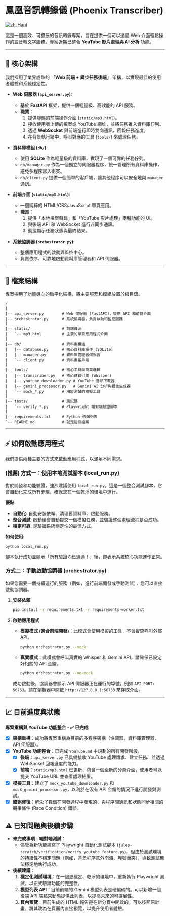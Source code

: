 # 鳳凰音訊轉錄儀 (Phoenix Transcriber)

[![zh-Hant](https://img.shields.io/badge/language-繁體中文-blue.svg)](README.md)

這是一個高效、可擴展的音訊轉錄專案，旨在提供一個可以透過 Web 介面輕鬆操作的語音轉文字服務。專案近期已整合 **YouTube 影片處理與 AI 分析** 功能。

---

## 🚀 核心架構

我們採用了業界成熟的 **「Web 前端 + 異步任務後端」** 架構，以實現最佳的使用者體驗和系統穩定性。

*   **Web 伺服器 (`api_server.py`)**:
    *   基於 **FastAPI** 框架，提供一個輕量級、高效能的 API 服務。
    *   **職責**：
        1.  提供靜態的前端操作介面 (`static/mp3.html`)。
        2.  接收使用者上傳的檔案或 YouTube 網址，並將任務推入資料庫佇列。
        3.  透過 **WebSocket** 與前端進行即時雙向通訊，回報任務進度。
        4.  在背景執行緒中，呼叫對應的工具 (`tools/`) 來處理任務。

*   **資料庫模組 (`db/`)**:
    *   使用 **SQLite** 作為輕量級的資料庫，實現了一個可靠的任務佇列。
    *   `db/manager.py` 作為一個獨立的伺服器程序，統一管理所有資料庫操作，避免多程序寫入衝突。
    *   `db/client.py` 提供一個簡單的客戶端，讓其他程序可以安全地與 `manager` 通訊。

*   **前端介面 (`static/mp3.html`)**:
    *   一個純粹的 HTML/CSS/JavaScript 單頁應用。
    *   **職責**：
        1.  提供「本地檔案轉錄」和「YouTube 影片處理」兩種功能的 UI。
        2.  與後端 API 和 WebSocket 進行非同步通訊。
        3.  動態顯示任務狀態與最終結果。

*   **系統協調器 (`orchestrator.py`)**:
    *   整個應用程式的啟動與監控中心。
    *   負責依序、可靠地啟動資料庫管理者和 API 伺服器。

---

## 📁 檔案結構

專案採用了功能導向的扁平化結構，將主要服務和模組放置於根目錄。

```
/
|
|-- api_server.py        # Web 伺服器 (FastAPI)，提供 API 和前端介面
|-- orchestrator.py      # 系統協調器，負責啟動和監控服務
|
|-- static/              # 前端資源
|   `-- mp3.html         # 主要的單頁應用程式介面
|
|-- db/                  # 資料庫模組
|   |-- database.py      # 核心資料庫操作 (SQLite)
|   |-- manager.py       # 資料庫管理者伺服器
|   `-- client.py        # 資料庫客戶端
|
|-- tools/               # 核心工具與商業邏輯
|   |-- transcriber.py   # 核心轉錄引擎 (Whisper)
|   |-- youtube_downloader.py # YouTube 音訊下載器
|   |-- gemini_processor.py   # Gemini AI 分析與報告生成器
|   `-- mock_*.py        # 用於測試的模擬工具
|
|-- tests/               # 測試碼
|   `-- verify_*.py      # Playwright 端對端驗證腳本
|
|-- requirements.txt     # Python 依賴列表
`-- README.md            # 就是這個檔案
```

---

## ⚡️ 如何啟動應用程式

我們提供兩種主要的方式來啟動應用程式，以滿足不同需求。

### (推薦) 方式一：使用本地測試腳本 (local_run.py)

對於開發和功能驗證，強烈建議使用 `local_run.py`。這是一個整合測試腳本，它會自動化完成所有步驟，確保您在一個乾淨的環境中運行。

**優點**:
*   **自動化**: 自動安裝依賴、清理舊資料庫、啟動服務。
*   **整合測試**: 啟動後會自動提交一個模擬任務，並驗證整個處理流程是否成功。
*   **穩定可靠**: 是驗證系統穩定性的最佳方式。

**如何使用**:
```bash
python local_run.py
```
腳本執行成功並顯示「所有驗證均已通過！」後，即表示系統核心功能運作正常。

### 方式二：手動啟動協調器 (orchestrator.py)

如果您需要一個持續運行的服務（例如，進行前端開發或手動測試），您可以直接啟動協調器。

1.  **安裝依賴**
    ```bash
    pip install -r requirements.txt -r requirements-worker.txt
    ```

2.  **啟動應用程式**
    *   **模擬模式 (適合前端開發)**：此模式會使用模擬的工具，不會實際呼叫外部 API。
        ```bash
        python orchestrator.py --mock
        ```
    *   **真實模式**：此模式會呼叫真實的 Whisper 和 Gemini API，請確保已設定好相關的 API 金鑰。
        ```bash
        python orchestrator.py --no-mock
        ```

    成功啟動後，協調器會顯示 API 伺服器正在運行的埠號，例如 `API_PORT: 56753`。請在瀏覽器中開啟 `http://127.0.0.1:56753` 來存取介面。

---

## 📈 目前進度與狀態

**專案重構與 YouTube 功能整合 - ✅ 已完成**

*   [x] **架構重構**：成功將專案重構為目前的多程序架構（協調器、資料庫管理器、API 伺服器）。
*   [x] **YouTube 功能整合**：已完成 `YouTube.md` 中規劃的所有開發階段。
    *   [x] **後端**：`api_server.py` 已具備接收 YouTube 處理請求、建立任務、並透過 WebSocket 回報進度的能力。
    *   [x] **前端**：`static/mp3.html` 已更新，包含一個全新的分頁介面，使用者可以提交 YouTube URL 並查看處理結果。
*   [x] **模擬工具**：建立了 `mock_youtube_downloader.py` 和 `mock_gemini_processor.py`，以利於在沒有 API 金鑰的情況下進行開發與測試。
*   [x] **錯誤修復**：解決了數個在開發過程中發現的、與程序間通訊和狀態同步相關的競爭條件 (Race Condition) 錯誤。

## ⚠️ 已知問題與後續步驟

*   **未完成事項 - 端對端測試**：
    *   儘管為新功能編寫了 Playwright 自動化測試腳本 (`jules-scratch/verification/verify_youtube_feature.py`)，但由於測試環境的持續性不穩定問題（例如，背景程序意外崩潰、埠號衝突），導致測試無法穩定地執行成功。
*   **後續建議**：
    1.  **穩定化測試環境**：在一個更穩定、乾淨的環境中，重新執行 Playwright 測試，以正式驗證功能的完整性。
    2.  **模型列表 API**：目前前端的 Gemini 模型列表是硬編碼的。可以新增一個後端 API 端點來動態提供此列表，以提高未來的可擴展性。
    3.  **頁內預覽**：目前生成的 HTML 報告是在新分頁中開啟的。可以按照原計畫，將其改為在頁面內直接預覽，以提升使用者體驗。
